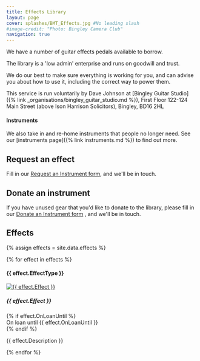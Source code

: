 ```yaml
---
title: Effects Library
layout: page 
cover: splashes/BMT_Effects.jpg #No leading slash
#image-credit: "Photo: Bingley Camera Club"
navigation: true
---
```


We have a number of guitar effects pedals available to borrow.

The library is a 'low admin' enterprise and runs on goodwill and trust.

We do our best to make sure everything is working for you, and can advise you about how to use it, including the correct way to power them. 

This service is run voluntarily by Dave Johnson at [Bingley Guitar Studio]({% link _organisations/bingley_guitar_studio.md %}), First Floor 122-124 Main Street (above Ison Harrison Solicitors), Bingley, BD16 2HL

#### Instruments

We also take in and re-home instruments that people no longer need. See our [instruments page]({% link instruments.md %}) to find out more. 

## Request an effect

Fill in our [Request an Instrument form](https://docs.google.com/forms/d/e/1FAIpQLSfgOb9AqzPsfuYIa1MiFecc6Fuw5kwAUicM_X0914f5r9BMdQ/viewform), and we'll be in touch.

## Donate an instrument

If you have unused gear that you'd like to donate to the library, please fill in our [Donate an Instrument form](https://docs.google.com/forms/d/e/1FAIpQLSfpGeqaYlQz2LAsN3985pGQv32smi1tkOYU_kkgBsaX7lsrMg/viewform) , and we'll be in touch.

## Effects
{% assign effects = site.data.effects %}

<div class="row row-cols-1 row-cols-md-3 d-flex align-items-stretch">
{% for effect in effects %}
  <div class="col mb-4">
    <div class="card h-100">
    <h4 class="card-header text-white bg-dark">{{ effect.EffectType }}</h4>
    <a href="{{site.baseurl}}/assets/images/instruments/effects/{{ effect.Image }}" data-toggle="lightbox" data-gallery="example-gallery" data-caption="{{ effect.Effect }}"><img class="card-img-top" src="{{ site.url }}/assets/images/instruments/effects/{{ effect.Image }}" alt="{{ effect.Effect }}"></a>
    <div class="card-body">
      <h5 class="card-title">{{ effect.Effect }}</h5>
      {% if effect.OnLoanUntil %}
      <div class="alert alert-info" role="alert">
         On loan until {{ effect.OnLoanUntil }} 
      </div>
      {% endif %}
      <!--<h6 class="card-subtitle mb-2 text-muted">{{ effect.EffectType }}</h6>-->
      <p class="card-text">{{ effect.Description }}</p>
      <!--<a href="{{ effect.ExternalLink }}" class="card-link">{{ effect.Effect }} on the web</a>-->
    </div>
    </div>
  </div>
{% endfor %}
</div>